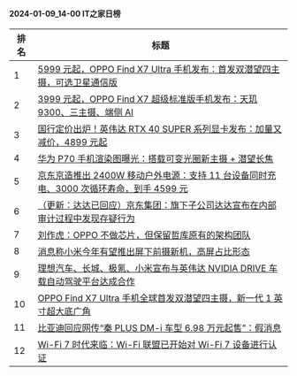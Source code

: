 #### 2024-01-09_14-00  IT之家日榜

| 排名 | 标题|
| --- | ---|
| 1 | [5999 元起，OPPO Find X7 Ultra 手机发布：首发双潜望四主摄，可选卫星通信版](https://www.ithome.com/0/743/979.htm) |
| 2 | [3999 元起，OPPO Find X7 超级标准版手机发布：天玑 9300、三主摄、端侧 AI](https://www.ithome.com/0/743/957.htm) |
| 3 | [国行定价出炉！英伟达 RTX 40 SUPER 系列显卡发布：加量又减价，4899 元起](https://www.ithome.com/0/744/067.htm) |
| 4 | [华为 P70 手机渲染图曝光：搭载可变光圈新主摄 + 潜望长焦](https://www.ithome.com/0/744/008.htm) |
| 5 | [京东京造推出 2400W 移动户外电源：支持 11 台设备同时充电、3000 次循环寿命，到手 4599 元](https://www.ithome.com/0/743/990.htm) |
| 6 | [（更新：达达已回应）京东集团：旗下子公司达达宣布在内部审计过程中发现存疑行为](https://www.ithome.com/0/744/032.htm) |
| 7 | [刘作虎：OPPO 不做芯片，但保留哲库原有的架构团队](https://www.ithome.com/0/744/004.htm) |
| 8 | [消息称小米今年有望推出屏下前摄新机，高屏占比形态](https://www.ithome.com/0/744/064.htm) |
| 9 | [理想汽车、长城、极氪、小米宣布与英伟达 NVIDIA DRIVE 车载自动驾驶平台达成合作](https://www.ithome.com/0/744/071.htm) |
| 10 | [OPPO Find X7 Ultra 手机全球首发双潜望四主摄，新一代 1 英寸超大底广角](https://www.ithome.com/0/743/969.htm) |
| 11 | [比亚迪回应网传“秦 PLUS DM-i 车型 6.98 万元起售”：假消息](https://www.ithome.com/0/744/029.htm) |
| 12 | [Wi-Fi 7 时代来临：Wi-Fi 联盟已开始对 Wi-Fi 7 设备进行认证](https://www.ithome.com/0/744/045.htm) |

